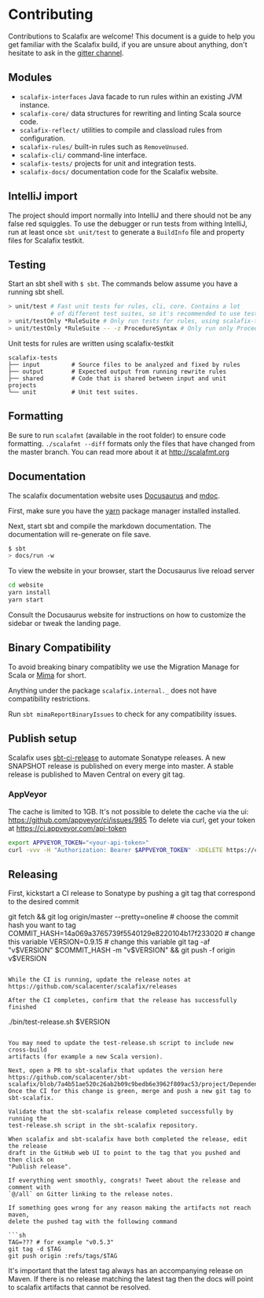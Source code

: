 # Contributing

Contributions to Scalafix are welcome! This document is a guide to help you get
familiar with the Scalafix build, if you are unsure about anything, don't
hesitate to ask in the [gitter channel](https://gitter.im/scalacenter/scalafix).

## Modules

- `scalafix-interfaces` Java facade to run rules within an existing JVM instance.
- `scalafix-core/` data structures for rewriting and linting Scala source code.
- `scalafix-reflect/` utilities to compile and classload rules from
  configuration.
- `scalafix-rules/` built-in rules such as `RemoveUnused`.
- `scalafix-cli/` command-line interface.
- `scalafix-tests/` projects for unit and integration tests.
- `scalafix-docs/` documentation code for the Scalafix website.

## IntelliJ import

The project should import normally into IntelliJ and there should not be any
false red squiggles. To use the debugger or run tests from withing IntelliJ, run
at least once `sbt unit/test` to generate a `BuildInfo` file and property files
for Scalafix testkit.

## Testing

Start an sbt shell with `$ sbt`. The commands below assume you have a running
sbt shell.

```sh
> unit/test # Fast unit tests for rules, cli, core. Contains a lot
            # of different test suites, so it's recommended to use testOnly.
> unit/testOnly *RuleSuite # Only run tests for rules, using scalafix-testkit.
> unit/testOnly *RuleSuite -- -z ProcedureSyntax # Only run only ProcedureSyntax unit test.
```

Unit tests for rules are written using scalafix-testkit

```
scalafix-tests
├── input         # Source files to be analyzed and fixed by rules
├── output        # Expected output from running rewrite rules
├── shared        # Code that is shared between input and unit projects
└── unit          # Unit test suites.
```

## Formatting

Be sure to run `scalafmt` (available in the root folder) to ensure code
formatting. `./scalafmt --diff` formats only the files that have changed from
the master branch. You can read more about it at http://scalafmt.org

## Documentation

The scalafix documentation website uses [Docusaurus](https://docusaurus.io/) and
[mdoc](https://github.com/olafurpg/mdoc).

First, make sure you have the [yarn](https://yarnpkg.com/en/) package manager
installed installed.

Next, start sbt and compile the markdown documentation. The documentation will
re-generate on file save.

```sh
$ sbt
> docs/run -w
```

To view the website in your browser, start the Docusaurus live reload server

```sh
cd website
yarn install
yarn start
```

Consult the Docusaurus website for instructions on how to customize the sidebar
or tweak the landing page.

## Binary Compatibility

To avoid breaking binary compatiblity we use the Migration Manage for Scala or
[Mima](https://github.com/lightbend/migration-manager) for short.

Anything under the package `scalafix.internal._` does not have compatibility
restrictions.

Run `sbt mimaReportBinaryIssues` to check for any compatibility issues.

## Publish setup

Scalafix uses [sbt-ci-release](https://github.com/olafurpg/sbt-ci-release) to
automate Sonatype releases. A new SNAPSHOT release is published on every merge
into master. A stable release is published to Maven Central on every git tag.

### AppVeyor

The cache is limited to 1GB. It's not possible to delete the cache via the ui:
https://github.com/appveyor/ci/issues/985 To delete via curl, get your token at
https://ci.appveyor.com/api-token

```bash
export APPVEYOR_TOKEN="<your-api-token>"
curl -vvv -H "Authorization: Bearer $APPVEYOR_TOKEN" -XDELETE https://ci.appveyor.com/api/projects/scalacenter/scalafix/buildcache
```

## Releasing

First, kickstart a CI release to Sonatype by pushing a git tag that correspond to the desired commit

git fetch && git log origin/master --pretty=oneline # choose the commit hash you want to tag
COMMIT_HASH=14a069a3765739f5540129e8220104b17f233020 # change this variable
VERSION=0.9.15 # change this variable
git tag -af "v$VERSION" $COMMIT_HASH -m "v$VERSION" && git push -f origin v$VERSION
```

While the CI is running, update the release notes at
https://github.com/scalacenter/scalafix/releases

After the CI completes, confirm that the release has successfully finished

```
./bin/test-release.sh $VERSION
```

You may need to update the test-release.sh script to include new cross-build
artifacts (for example a new Scala version).

Next, open a PR to sbt-scalafix that updates the version here
https://github.com/scalacenter/sbt-scalafix/blob/7a4b51ae520c26ab2b09c9bedb6e3962f809ac53/project/Dependencies.scala#L5.
Once the CI for this change is green, merge and push a new git tag to
sbt-scalafix.

Validate that the sbt-scalafix release completed successfully by running the
test-release.sh script in the sbt-scalafix repository.

When scalafix and sbt-scalafix have both completed the release, edit the release
draft in the GitHub web UI to point to the tag that you pushed and then click on
"Publish release".

If everything went smoothly, congrats! Tweet about the release and comment with
`@/all` on Gitter linking to the release notes.

If something goes wrong for any reason making the artifacts not reach maven,
delete the pushed tag with the following command

```sh
TAG=??? # for example "v0.5.3"
git tag -d $TAG
git push origin :refs/tags/$TAG
```

It's important that the latest tag always has an accompanying release on Maven.
If there is no release matching the latest tag then the docs will point to
scalafix artifacts that cannot be resolved.
